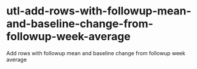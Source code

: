 # utl-add-rows-with-followup-mean-and-baseline-change-from-followup-week-average
Add rows with followup mean and baseline change from followup week average
